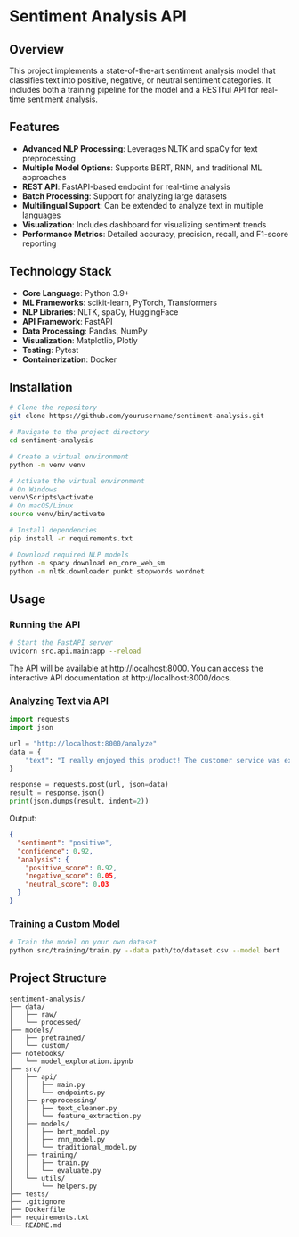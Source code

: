 # Sentiment Analysis API

## Overview

This project implements a state-of-the-art sentiment analysis model that classifies text into positive, negative, or neutral sentiment categories. It includes both a training pipeline for the model and a RESTful API for real-time sentiment analysis.

## Features

- **Advanced NLP Processing**: Leverages NLTK and spaCy for text preprocessing
- **Multiple Model Options**: Supports BERT, RNN, and traditional ML approaches
- **REST API**: FastAPI-based endpoint for real-time analysis
- **Batch Processing**: Support for analyzing large datasets
- **Multilingual Support**: Can be extended to analyze text in multiple languages
- **Visualization**: Includes dashboard for visualizing sentiment trends
- **Performance Metrics**: Detailed accuracy, precision, recall, and F1-score reporting

## Technology Stack

- **Core Language**: Python 3.9+
- **ML Frameworks**: scikit-learn, PyTorch, Transformers
- **NLP Libraries**: NLTK, spaCy, HuggingFace
- **API Framework**: FastAPI
- **Data Processing**: Pandas, NumPy
- **Visualization**: Matplotlib, Plotly
- **Testing**: Pytest
- **Containerization**: Docker

## Installation

```bash
# Clone the repository
git clone https://github.com/yourusername/sentiment-analysis.git

# Navigate to the project directory
cd sentiment-analysis

# Create a virtual environment
python -m venv venv

# Activate the virtual environment
# On Windows
venv\Scripts\activate
# On macOS/Linux
source venv/bin/activate

# Install dependencies
pip install -r requirements.txt

# Download required NLP models
python -m spacy download en_core_web_sm
python -m nltk.downloader punkt stopwords wordnet
```

## Usage

### Running the API

```bash
# Start the FastAPI server
uvicorn src.api.main:app --reload
```

The API will be available at http://localhost:8000. You can access the interactive API documentation at http://localhost:8000/docs.

### Analyzing Text via API

```python
import requests
import json

url = "http://localhost:8000/analyze"
data = {
    "text": "I really enjoyed this product! The customer service was excellent."
}

response = requests.post(url, json=data)
result = response.json()
print(json.dumps(result, indent=2))
```

Output:
```json
{
  "sentiment": "positive",
  "confidence": 0.92,
  "analysis": {
    "positive_score": 0.92,
    "negative_score": 0.05,
    "neutral_score": 0.03
  }
}
```

### Training a Custom Model

```bash
# Train the model on your own dataset
python src/training/train.py --data path/to/dataset.csv --model bert
```

## Project Structure

```
sentiment-analysis/
├── data/
│   ├── raw/
│   └── processed/
├── models/
│   ├── pretrained/
│   └── custom/
├── notebooks/
│   └── model_exploration.ipynb
├── src/
│   ├── api/
│   │   ├── main.py
│   │   └── endpoints.py
│   ├── preprocessing/
│   │   ├── text_cleaner.py
│   │   └── feature_extraction.py
│   ├── models/
│   │   ├── bert_model.py
│   │   ├── rnn_model.py
│   │   └── traditional_model.py
│   ├── training/
│   │   ├── train.py
│   │   └── evaluate.py
│   └── utils/
│       └── helpers.py
├── tests/
├── .gitignore
├── Dockerfile
├── requirements.txt
└── README.md
```


